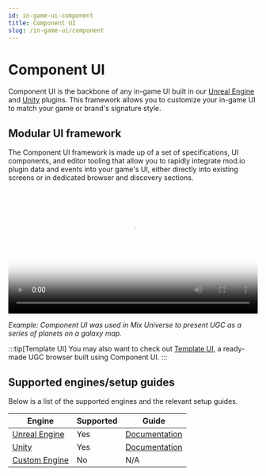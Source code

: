 ```yaml
---
id: in-game-ui-component
title: Component UI
slug: /in-game-ui/component
---
```


# Component UI

Component UI is the backbone of any in-game UI built in our [Unreal Engine](/unreal) and [Unity](/unity) plugins. This framework allows you to customize your in-game UI to match your game or brand's signature style.

## Modular UI framework 

The Component UI framework is made up of a set of specifications, UI components, and editor tooling that allow you to rapidly integrate mod.io plugin data and events into your game's UI, either directly into existing screens or in dedicated browser and discovery sections.

<video width="100%" height="auto" controls poster="/video/unreal_component_ui_mix_universe.jpg">
  <source src="/video/unreal_component_ui_mix_universe.mp4" type="video/mp4" />
</video>

*Example: Component UI was used in Mix Universe to present UGC as a series of planets on a galaxy map.*

:::tip[Template UI]
You may also want to check out [Template UI](/in-game-ui/template), a ready-made UGC browser built using Component UI.
:::

## Supported engines/setup guides

Below is a list of the supported engines and the relevant setup guides.

| Engine    | Supported | Guide |
| -------- | ------- | ------- |
| [Unreal Engine](/unreal)  | Yes    | [Documentation](/unreal/component-ui)   |
| [Unity](/unity) | Yes    | [Documentation](/unity/component-ui)   |
| [Custom Engine](/cppsdk)   | No    | N/A   |
